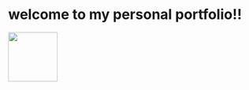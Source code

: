 # welcome to my personal portfolio!! 
<a href="https://juliorivasz.github.io/PortFolio/" target="_blank" >
  <img src="https://cdn-icons-png.flaticon.com/512/1454/1454827.png" width="100" height="100" />
</a>

